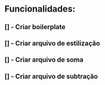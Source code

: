 # Funcionalidades:

## [] - Criar boilerplate
## [] - Criar arquivo de estilização
## [] - Criar arquivo de soma
## [] - Criar arquivo de subtração
